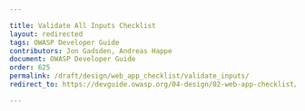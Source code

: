 ```yaml
---

title: Validate All Inputs Checklist
layout: redirected
tags: OWASP Developer Guide
contributors: Jon Gadsden, Andreas Happe
document: OWASP Developer Guide
order: 625
permalink: /draft/design/web_app_checklist/validate_inputs/
redirect_to: https://devguide.owasp.org/04-design/02-web-app-checklist/05-validate-inputs/

---
```

